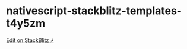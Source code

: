 # nativescript-stackblitz-templates-t4y5zm

[Edit on StackBlitz ⚡️](https://stackblitz.com/edit/nativescript-stackblitz-templates-t4y5zm)